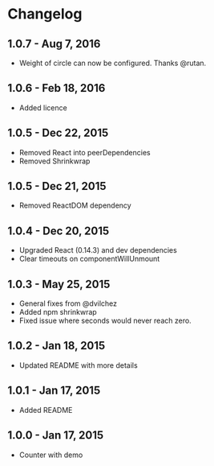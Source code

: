 # Changelog

## 1.0.7 - Aug 7, 2016

  * Weight of circle can now be configured. Thanks @rutan.

## 1.0.6 - Feb 18, 2016

  * Added licence

## 1.0.5 - Dec 22, 2015

  * Removed React into peerDependencies
  * Removed Shrinkwrap

## 1.0.5 - Dec 21, 2015

  * Removed ReactDOM dependency

## 1.0.4 - Dec 20, 2015

  * Upgraded React (0.14.3) and dev dependencies
  * Clear timeouts on componentWillUnmount

## 1.0.3 - May 25, 2015

  * General fixes from @dvilchez
  * Added npm shrinkwrap
  * Fixed issue where seconds would never reach zero.

## 1.0.2 - Jan 18, 2015

  * Updated README with more details

## 1.0.1 - Jan 17, 2015

  * Added README

## 1.0.0 - Jan 17, 2015

  * Counter with demo
